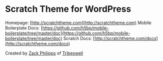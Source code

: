 # Scratch Theme for WordPress

Homepage: [http://scratchtheme.com](http://scratchtheme.com)
Mobile Boilerplate Docs: [https://github.com/h5bp/mobile-boilerplate/tree/master/doc](https://github.com/h5bp/mobile-boilerplate/tree/master/doc)
Scratch Docs: [http://scratchtheme.com/docs](http://scratchtheme.com/docs)

Created by [Zack Philipps](http://zackphilipps.com) of [Tribeswell](http://tribeswell.com)